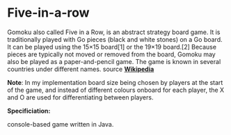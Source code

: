 # Five-in-a-row

Gomoku also called Five in a Row, is an abstract strategy board game. It is traditionally played with Go pieces (black and white stones) on a Go board. It can be played using the 15×15 board[1] or the 19×19 board.[2] Because pieces are typically not moved or removed from the board, Gomoku may also be played as a paper-and-pencil game. The game is known in several countries under different names.
source [**Wikipedia**](https://en.wikipedia.org/wiki/Gomoku)

**Note**:
In my implementation board size being chosen by players at the start of the game, and instead of different colours onboard for each player, the X and O are used for differentiating between players.

**Specificiation:** 

console-based game written in Java.
